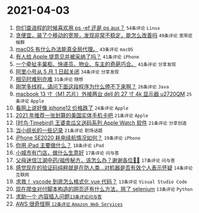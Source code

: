 # 2021-04-03

1. [你们查进程的时候喜欢用 ps -ef 还是 ps aux？](https://www.v2ex.com/t/767746) `54条评论` `Linux`
1. [贪便宜，装了个移动的宽带，发现非常不稳定，能怎么改善吗](https://www.v2ex.com/t/767800) `49条评论` `宽带症候群`
1. [macOS 有什么办法能真全局代理。](https://www.v2ex.com/t/767745) `43条评论` `macOS`
1. [有人给 Apple 提意见并被采纳了吗？](https://www.v2ex.com/t/767750) `41条评论` `iPhone`
1. [一个牵扯丰巢柜、快递员、物业、车主的奇葩巧合。](https://www.v2ex.com/t/767741) `41条评论` `分享发现`
1. [阿里小号从 5 月 1 日起关闭](https://www.v2ex.com/t/767780) `34条评论` `分享发现`
1. [相见时难别亦难](https://www.v2ex.com/t/767759) `31条评论` `随想`
1. [刚学多线程，请问下面这段程序为什么停不下来啊？](https://www.v2ex.com/t/767839) `26条评论` `Java`
1. [macbook 13 寸（M1 芯片）外接两台 dell 的 27 寸 4k 显示器 u2720QM](https://www.v2ex.com/t/767784) `25条评论` `Apple`
1. [看网上说好像 iphone12 价格跌了](https://www.v2ex.com/t/767751) `24条评论` `Apple`
1. [2021 年推荐一张划算的美国实体手机卡吧](https://www.v2ex.com/t/767793) `21条评论` `Apple`
1. [[时鸟·Timebird] 王婆卖瓜又送码系列 Apple Watch 软件](https://www.v2ex.com/t/767788) `21条评论` `分享创造`
1. [当小组长的一些记录](https://www.v2ex.com/t/767732) `21条评论` `职场话题`
1. [iPhone SE2020 耗电续航情况如何？](https://www.v2ex.com/t/767729) `19条评论` `iPhone`
1. [你用 iPad 主要做什么？](https://www.v2ex.com/t/767856) `18条评论` `iPad`
1. [小城市有门店，做什么生意好](https://www.v2ex.com/t/767767) `17条评论` `问与答`
1. [父母迷信江湖中药/祖传秘方，该怎么办？谢谢各位🙏🙏](https://www.v2ex.com/t/767770) `17条评论` `问与答`
1. [感觉现在的验证码纯粹就是在防人类...对机器是否有效个人表示怀疑](https://www.v2ex.com/t/767833) `14条评论` `互联网`
1. [求救！ vscode 到底怎么格式化 vue 代码？](https://www.v2ex.com/t/767822) `13条评论` `Visual Studio Code`
1. [现在爬虫对付脚本构造的网页还有什么方法，除了 selenium](https://www.v2ex.com/t/767807) `13条评论` `Python`
1. [求助一个 <table> 内容插入问题](https://www.v2ex.com/t/767758) `13条评论` `问与答`
1. [AWS 很奇怪啊](https://www.v2ex.com/t/767824) `12条评论` `Amazon Web Services`
